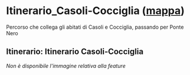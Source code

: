 # Itinerario_Casoli-Cocciglia ([mappa](https://umap.openstreetmap.fr/it/map/itinerario_casoli-cocciglia_1084947))
Percorso che collega gli abitati di Casoli e Cocciglia, passando per Ponte Nero
## Itinerario: Itinerario Casoli-Cocciglia
*Non è disponibile l'immagine relativa alla feature* 

